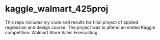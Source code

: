 # kaggle_walmart_425proj
This repo includes my code and results for final project of applied regression and design course.
The project was to attend an ended Kaggle competition: Walmart Store Sales Forecasting.
